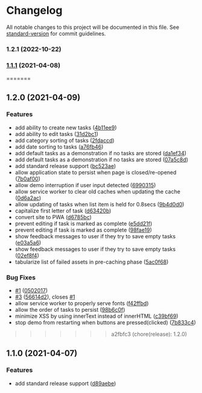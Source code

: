 # Changelog

All notable changes to this project will be documented in this file. See [standard-version](https://github.com/conventional-changelog/standard-version) for commit guidelines.

### 1.2.1 (2022-10-22)

### [1.1.1](https://github.com/clickwithclark/prioritize2/compare/v1.1.0...v1.1.1) (2021-04-08)
=======
## 1.2.0 (2021-04-09)


### Features

* add ability to create new tasks ([4b11ee9](https://github.com/clickwithclark/prioritize/commit/4b11ee924a7cf703c6e0917a7ee583bc7a610946))
* add ability to edit tasks ([31d2bc1](https://github.com/clickwithclark/prioritize/commit/31d2bc1aee3afbfd32706765b1fabac4b5da85e5))
* add category sorting of tasks ([2fdaccd](https://github.com/clickwithclark/prioritize/commit/2fdaccd53495e04de46f69d34f1c02d68819ca2a))
* add date sorting to tasks ([a76fb46](https://github.com/clickwithclark/prioritize/commit/a76fb463f9c5ce6add7d9cbfa087b0f4636c28cd))
* add default tasks as a demonstration if no tasks are stored ([da1ef34](https://github.com/clickwithclark/prioritize/commit/da1ef34788b774d321daad8059d2f10073682493))
* add default tasks as a demonstration if no tasks are stored ([07a5c8d](https://github.com/clickwithclark/prioritize/commit/07a5c8dba30ea32f87c1ee6dd479ecd5a6b75614))
* add standard release support ([bc523ae](https://github.com/clickwithclark/prioritize/commit/bc523ae703d0d3a92a523d7f54ec6075e5a5253f))
* allow application state to persist when page is closed/re-opened ([7b0af00](https://github.com/clickwithclark/prioritize/commit/7b0af00e7531589824094ab5dde2ce034622ae5b))
* allow demo interruption if user input detected ([6990315](https://github.com/clickwithclark/prioritize/commit/69903151d973450458a52f286a43b6f19c09a770))
* allow service worker to clear old caches when updating the cache ([0d6a2ac](https://github.com/clickwithclark/prioritize/commit/0d6a2ac8d86eab8074af9ac5130734232d3d7c23))
* allow updating of tasks when list item is held for 0.8secs ([9b4d0d0](https://github.com/clickwithclark/prioritize/commit/9b4d0d083e50f73b8072bd3137078ec60bf7d91e))
* capitalize first letter of task ([d63420b](https://github.com/clickwithclark/prioritize/commit/d63420bd18578cf088e7a0717435cd9cb1a543d3))
* convert site to PWA ([d6785bc](https://github.com/clickwithclark/prioritize/commit/d6785bc255f798885b2a1cb169a0a8d696f9cc2f))
* prevent editing if task is marked as complete ([e5dd21f](https://github.com/clickwithclark/prioritize/commit/e5dd21ff526a84b5e7aa35c27a6b2779c19a3bc7))
* prevent editing if task is marked as complete ([98fae19](https://github.com/clickwithclark/prioritize/commit/98fae19cbffa2667186238093499de02b1d57c80))
* show feedback messages to user if they try to save empty tasks ([e03a5a6](https://github.com/clickwithclark/prioritize/commit/e03a5a6a414ca12d760d1861d29f040d43db64fe))
* show feedback messages to user if they try to save empty tasks ([02ef8f4](https://github.com/clickwithclark/prioritize/commit/02ef8f4bfa0d7aa8f16f7964a221192b7b75970a))
* tabularize list of failed assets in pre-caching phase ([5ac0f68](https://github.com/clickwithclark/prioritize/commit/5ac0f689e6fb15220cc49a88ecbfcab15a5ddf78))


### Bug Fixes

* [#1](https://github.com/clickwithclark/prioritize/issues/1) ([0502017](https://github.com/clickwithclark/prioritize/commit/050201743751c9a0b3d4401668fe9ecb11006f5b))
* [#3](https://github.com/clickwithclark/prioritize/issues/3) ([56614d2](https://github.com/clickwithclark/prioritize/commit/56614d244d08be80b42af248fd2c86b04aa30bc8)), closes [#1](https://github.com/clickwithclark/prioritize/issues/1)
* allow service worker to properly serve fonts ([f42ffbd](https://github.com/clickwithclark/prioritize/commit/f42ffbdeebd059131ff76c64ab9987f658dbf8c3))
* allow the order of tasks to persist ([98b6c0f](https://github.com/clickwithclark/prioritize/commit/98b6c0f886efe013e832530421d79400aeb93dbc))
* minimize XSS by using innerText instead of innerHTML ([c39bf69](https://github.com/clickwithclark/prioritize/commit/c39bf690a69ca67f7681a9b71f0cd66ba055213f))
* stop demo from restarting when buttons are pressed(clicked) ([7b833c4](https://github.com/clickwithclark/prioritize/commit/7b833c4f658f7098ac64705f013d8f8d8854ebfc))
>>>>>>> a2fbfc3 (chore(release): 1.2.0)

## 1.1.0 (2021-04-07)


### Features

* add standard release support ([d89aebe](https://github.com/clickwithclark/prioritize2/commit/d89aebe52b75598e48ca3c3525ae1342bd8c0306))
